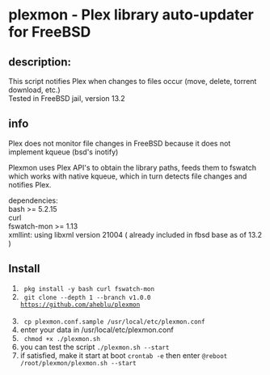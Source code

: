 # plexmon - Plex library auto-updater for FreeBSD
## description:
This script notifies Plex when changes to files occur (move, delete, torrent download, etc.) <br>
Tested in FreeBSD jail, version 13.2 <br>
## info
Plex does not monitor file changes in FreeBSD because it does not implement kqueue (bsd's inotify)<br> 

Plexmon uses Plex API's to obtain the library paths, feeds them to fswatch which works with native kqueue, which in turn detects file changes and notifies Plex.

dependencies: <br>
   bash >= 5.2.15  <br>
   curl  <br>
   fswatch-mon >= 1.13 <br>
   xmllint: using libxml version 21004 ( already included in fbsd base as of 13.2 )<br>

## Install
1. <code> pkg install -y bash curl fswatch-mon </code>
2. <code> git clone --depth 1 --branch v1.0.0 https://github.com/aheblu/plexmon </code> <br>
3. <code> cp plexmon.conf.sample /usr/local/etc/plexmon.conf </code> <br>
4. enter your data in /usr/local/etc/plexmon.conf
5. <code> chmod +x ./plexmon.sh </code>
6. you can test the script <code>./plexmon.sh --start</code>
7. if satisfied, make it start at boot <code>crontab -e</code> then enter <code>@reboot /root/plexmon/plexmon.sh --start</code>
